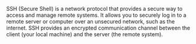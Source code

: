 SSH (Secure Shell) is a network protocol that provides a secure way to access and manage remote systems. It allows you to securely log in to a remote server or computer over an unsecured network, such as the internet. SSH provides an encrypted communication channel between the client (your local machine) and the server (the remote system).
